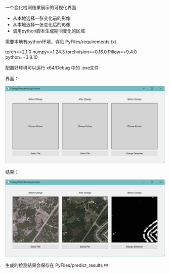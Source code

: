 一个变化检测结果展示的可视化界面

- 从本地选择一张变化前的影像
- 从本地选择一张变化后的影像
- 调用python脚本生成期间变化的区域



需要本地有python环境，详见 PyFiles/requirements.txt

torch==2.1.0
numpy==1.24.3
torchvision==0.16.0
Pillow==9.4.0
python==3.8.10



配置好环境可以运行 x64/Debug 中的 .exe文件



界面：

![本地路径](test_img\界面.jpg)



结果：

![本地路径](test_img\结果.jpg)



生成的检测结果会保存在 PyFiles/predict_results 中